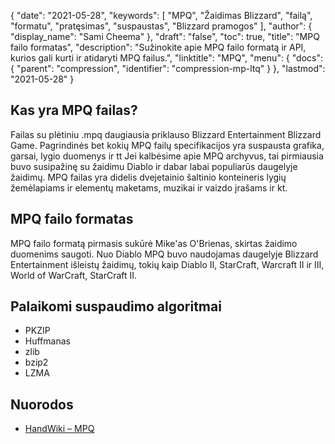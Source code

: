 {
  "date": "2021-05-28",
  "keywords": [
"MPQ",
"Žaidimas Blizzard",
"failą",
"formatu",
"pratęsimas",
"suspaustas",
"Blizzard pramogos"
],
  "author": {
    "display_name": "Sami Cheema"
},
  "draft": "false",
  "toc": true,
  "title": "MPQ failo formatas",
  "description": "Sužinokite apie MPQ failo formatą ir API, kurios gali kurti ir atidaryti MPQ failus.",
  "linktitle": "MPQ",
  "menu": {
    "docs": {
      "parent": "compression",
      "identifier": "compression-mp-ltq"
}
},
  "lastmod": "2021-05-28"
}

## Kas yra MPQ failas? ##

Failas su plėtiniu .mpq daugiausia priklauso Blizzard Entertainment Blizzard Game. Pagrindinės bet kokių MPQ failų specifikacijos yra suspausta grafika, garsai, lygio duomenys ir tt Jei kalbėsime apie MPQ archyvus, tai pirmiausia buvo susipažinę su žaidimu Diablo ir dabar labai populiarūs daugelyje žaidimų. MPQ failas yra didelis dvejetainio šaltinio konteineris lygių žemėlapiams ir elementų maketams, muzikai ir vaizdo įrašams ir kt.

## MPQ failo formatas ##

MPQ failo formatą pirmasis sukūrė Mike'as O'Brienas, skirtas žaidimo duomenims saugoti. Nuo Diablo MPQ buvo naudojamas daugelyje Blizzard Entertainment išleistų žaidimų, tokių kaip Diablo II, StarCraft, Warcraft II ir III, World of WarCraft, StarCraft II.

## Palaikomi suspaudimo algoritmai ##

 *  PKZIP
 *  Huffmanas
 *  zlib
 *  bzip2
 *  LZMA

## Nuorodos

* [HandWiki – MPQ](https://handwiki.org/wiki/MPQ_(file_format))


